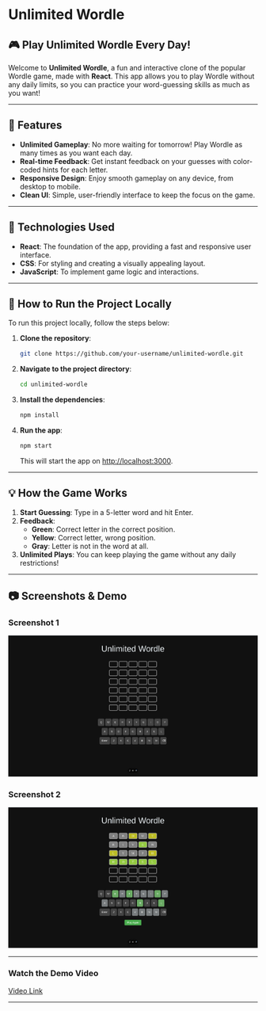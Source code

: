 
# Unlimited Wordle

## 🎮 **Play Unlimited Wordle Every Day!**

Welcome to **Unlimited Wordle**, a fun and interactive clone of the popular Wordle game, made with **React**. This app allows you to play Wordle without any daily limits, so you can practice your word-guessing skills as much as you want!

---

## 📸 **Features**

- **Unlimited Gameplay**: No more waiting for tomorrow! Play Wordle as many times as you want each day.
- **Real-time Feedback**: Get instant feedback on your guesses with color-coded hints for each letter.
- **Responsive Design**: Enjoy smooth gameplay on any device, from desktop to mobile.
- **Clean UI**: Simple, user-friendly interface to keep the focus on the game.

---

## 🔧 **Technologies Used**

- **React**: The foundation of the app, providing a fast and responsive user interface.
- **CSS**: For styling and creating a visually appealing layout.
- **JavaScript**: To implement game logic and interactions.

---

## 🚀 **How to Run the Project Locally**

To run this project locally, follow the steps below:

1. **Clone the repository**:
   ```bash
   git clone https://github.com/your-username/unlimited-wordle.git
   ```

2. **Navigate to the project directory**:
   ```bash
   cd unlimited-wordle
   ```

3. **Install the dependencies**:
   ```bash
   npm install
   ```

4. **Run the app**:
   ```bash
   npm start
   ```

   This will start the app on [http://localhost:3000](http://localhost:3000).

---

## 💡 **How the Game Works**

1. **Start Guessing**: Type in a 5-letter word and hit Enter.
2. **Feedback**:
   - **Green**: Correct letter in the correct position.
   - **Yellow**: Correct letter, wrong position.
   - **Gray**: Letter is not in the word at all.
3. **Unlimited Plays**: You can keep playing the game without any daily restrictions!

---

## 📷 **Screenshots & Demo**

### Screenshot 1
![Screenshot 1](samples/image1.png)

### Screenshot 2
![Screenshot 2](samples/image2.png)

---
### Watch the Demo Video
[Video Link](https://vimeo.com/1035126956/dd2afd37a4?share=copy)

---
